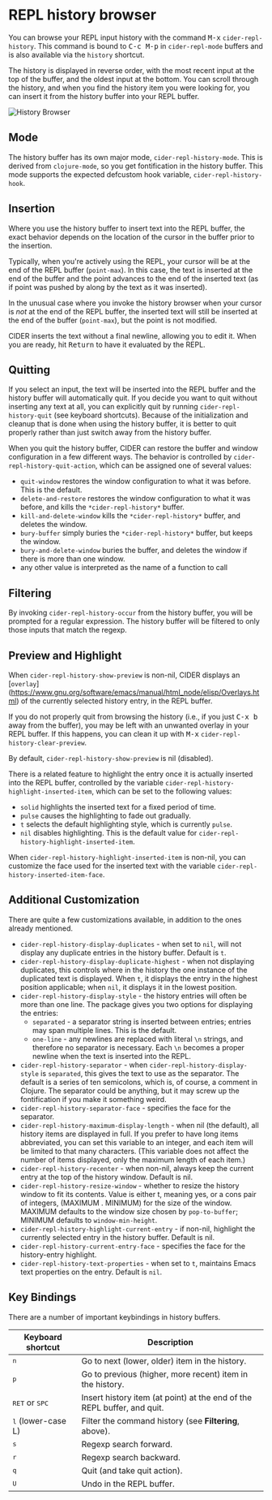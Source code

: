 # REPL history browser

You can browse your REPL input history with the command <kbd>M-x</kbd>
`cider-repl-history`.  This command is bound to <kbd>C-c M-p</kbd>
in `cider-repl-mode` buffers and is also available via the
`history` shortcut.

The history is displayed in reverse order, with the most recent input
at the top of the buffer, and the oldest input at the bottom.  You can
scroll through the history, and when you find the history item you
were looking for, you can insert it from the history buffer into your
REPL buffer.

![History Browser](../images/history_browser.png)

## Mode

The history buffer has its own major mode,
`cider-repl-history-mode`. This is derived from `clojure-mode`, so you
get fontification in the history buffer. This mode supports the
expected defcustom hook variable, `cider-repl-history-hook`.

## Insertion

Where you use the history buffer to insert text into the REPL buffer,
the exact behavior depends on the location of the cursor in the buffer
prior to the insertion.

Typically, when you're actively using the REPL, your cursor will be at
the end of the REPL buffer (`point-max`). In this case, the text is
inserted at the end of the buffer and the point advances to the end of
the inserted text (as if point was pushed by along by the text as it
was inserted).

In the unusual case where you invoke the history browser when your
cursor is _not_ at the end of the REPL buffer, the inserted text will
still be inserted at the end of the buffer (`point-max`), but the
point is not modified.

CIDER inserts the text without a final newline, allowing you to edit
it. When you are ready, hit <kbd>Return</kbd> to have it evaluated by
the REPL.

## Quitting

If you select an input, the text will be inserted into the REPL buffer
and the history buffer will automatically quit. If you decide you want
to quit without inserting any text at all, you can explicitly quit by
running `cider-repl-history-quit` (see keyboard shortcuts).  Because
of the initialization and cleanup that is done when using the history
buffer, it is better to quit properly rather than just switch away
from the history buffer.

When you quit the history buffer, CIDER can restore the buffer and
window configuration in a few different ways. The behavior is
controlled by `cider-repl-history-quit-action`, which can be assigned
one of several values:

- `quit-window` restores the window configuration to what it was before.
  This is the default.
- `delete-and-restore` restores the window configuration to what it was before,
  and kills the `*cider-repl-history*` buffer.
- `kill-and-delete-window` kills the `*cider-repl-history*` buffer, and
  deletes the window.
- `bury-buffer` simply buries the `*cider-repl-history*` buffer, but keeps the
  window.
- `bury-and-delete-window` buries the buffer, and deletes the window
  if there is more than one window.
- any other value is interpreted as the name of a function to call

## Filtering

By invoking `cider-repl-history-occur` from the history buffer, you
will be prompted for a regular expression. The history buffer will be
filtered to only those inputs that match the regexp.

## Preview and Highlight

When `cider-repl-history-show-preview` is non-nil, CIDER displays an [`overlay`]
(https://www.gnu.org/software/emacs/manual/html_node/elisp/Overlays.html)
of the currently selected history entry, in the REPL buffer.

If you do not properly quit from browsing the history (i.e., if you
just <kbd>C-x b</kbd> away from the buffer), you may be left with an
unwanted overlay in your REPL buffer. If this happens, you can clean
it up with <kbd>M-x</kbd> `cider-repl-history-clear-preview`.

By default, `cider-repl-history-show-preview` is nil (disabled).

There is a related feature to highlight the entry once it is actually
inserted into the REPL buffer, controlled by the variable
`cider-repl-history-highlight-inserted-item`, which can be set to the
following values:

- `solid` highlights the inserted text for a fixed period of time.
- `pulse` causes the highlighting to fade out gradually.
- `t` selects the default highlighting style, which is currently
  `pulse`.
- `nil` disables highlighting. This is the default value for
  `cider-repl-history-highlight-inserted-item`.

When `cider-repl-history-highlight-inserted-item` is non-nil, you
can customize the face used for the inserted text with the variable
`cider-repl-history-inserted-item-face`.

## Additional Customization

There are quite a few customizations available, in addition to the ones
already mentioned.

- `cider-repl-history-display-duplicates` - when set to `nil`, will not display any
  duplicate entries in the history buffer.  Default is `t`.
- `cider-repl-history-display-duplicate-highest` - when not displaying duplicates,
  this controls where in the history the one instance of the duplicated text
  is displayed. When `t`, it displays the entry in the highest position
  applicable; when `nil`, it displays it in the lowest position.
- `cider-repl-history-display-style` - the history entries will often be more than
   one line. The package gives you two options for displaying the entries:
    - `separated` - a separator string is inserted between entries; entries
      may span multiple lines.  This is the default.
    - `one-line` - any newlines are replaced with literal `\n` strings, and
      therefore no separator is necessary. Each `\n` becomes a proper newline
      when the text is inserted into the REPL.
- `cider-repl-history-separator` - when `cider-repl-history-display-style` is `separated`,
  this gives the text to use as the separator. The default is a series of ten
  semicolons, which is, of course, a comment in Clojure. The separator could be
  anything, but it may screw up the fontification if you make it something weird.
- `cider-repl-history-separator-face` - specifies the face for the separator.
- `cider-repl-history-maximum-display-length` - when nil (the default), all history
  items are displayed in full. If you prefer to have long items abbreviated,
  you can set this variable to an integer, and each item will be limited to that
  many characters. (This variable does not affect the number of items displayed,
  only the maximum length of each item.)
- `cider-repl-history-recenter` - when non-nil, always keep the current entry at the
  top of the history window.  Default is nil.
- `cider-repl-history-resize-window` - whether to resize the history window to fit
  its contents.  Value is either t, meaning yes, or a cons pair of integers,
  (MAXIMUM . MINIMUM) for the size of the window. MAXIMUM defaults to the window
  size chosen by `pop-to-buffer`; MINIMUM defaults to `window-min-height`.
- `cider-repl-history-highlight-current-entry` - if non-nil, highlight the currently
  selected entry in the history buffer.  Default is nil.
- `cider-repl-history-current-entry-face` - specifies the face for the history-entry
  highlight.
- `cider-repl-history-text-properties` - when set to `t`, maintains Emacs text
  properties on the entry. Default is `nil`.

## Key Bindings

There are a number of important keybindings in history buffers.

Keyboard shortcut                | Description
---------------------------------|-------------------------------
<kbd>n</kbd>                     | Go to next (lower, older) item in the history.
<kbd>p</kbd>                     | Go to previous (higher, more recent) item in the history.
<kbd>RET</kbd> or <kbd>SPC</kbd> | Insert history item (at point) at the end of the REPL buffer, and quit.
<kbd>l</kbd> (lower-case L)      | Filter the command history (see **Filtering**, above).
<kbd>s</kbd>                     | Regexp search forward.
<kbd>r</kbd>                     | Regexp search backward.
<kbd>q</kbd>                     | Quit (and take quit action).
<kbd>U</kbd>                     | Undo in the REPL buffer.
